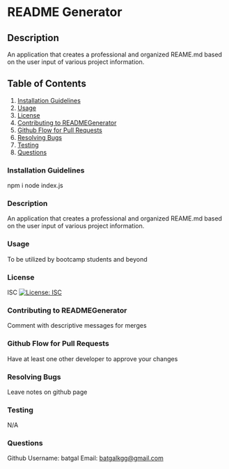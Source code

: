 # README Generator
## Description
An application that creates a professional and organized REAME.md based on the user input of various project information.
## Table of Contents

1. [Installation Guidelines](#installation-guidelines)
2. [Usage](#usage)
3. [License](#license)
4. [Contributing to READMEGenerator](#contribute)
5. [Github Flow for Pull Requests](#contribute1)
6. [Resolving Bugs](#contribute2)
7. [Testing](#tests)
8. [Questions](#questions)




### Installation Guidelines <a id="installation-guidelines"></a>
npm i node index.js


### Description
An application that creates a professional and organized REAME.md based on the user input of various project information.
### Usage <a id="usage"></a>
To be utilized by bootcamp students and beyond
### License <a id="license"></a>
ISC
[![License: ISC](https://img.shields.io/badge/License-ISC-blue.svg)](https://opensource.org/licenses/ISC)
### Contributing to READMEGenerator <a id="contribute"></a>
Comment with descriptive messages for merges
### Github Flow for Pull Requests <a id="contribute1"></a>
Have at least one other developer to approve your changes
### Resolving Bugs <a id="contribute2"></a>
Leave notes on github page
### Testing <a id="tests"></a>
N/A
### Questions <a id="questions"></a>
Github Username: batgal
Email: batgalkgg@gmail.com
